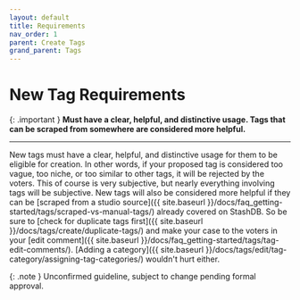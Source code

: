 ```yaml
---
layout: default
title: Requirements
nav_order: 1
parent: Create Tags
grand_parent: Tags
---
```


# New Tag Requirements

{: .important }
**Must have a clear, helpful, and distinctive usage. Tags that can be scraped from somewhere are considered more helpful.**

---

New tags must have a clear, helpful, and distinctive usage for them to be eligible for creation. In other words, if your proposed tag is considered too vague, too niche, or too similar to other tags, it will be rejected by the voters. This of course is very subjective, but nearly everything involving tags will be subjective. New tags will also be considered more helpful if they can be [scraped from a studio source]({{ site.baseurl }}/docs/faq_getting-started/tags/scraped-vs-manual-tags/) already covered on StashDB. So be sure to [check for duplicate tags first]({{ site.baseurl }}/docs/tags/create/duplicate-tags/) and make your case to the voters in your [edit comment]({{ site.baseurl }}/docs/faq_getting-started/tags/tag-edit-comments/). [Adding a category]({{ site.baseurl }}/docs/tags/edit/tag-category/assigning-tag-categories/) wouldn't hurt either.

{: .note }
Unconfirmed guideline, subject to change pending formal approval.

